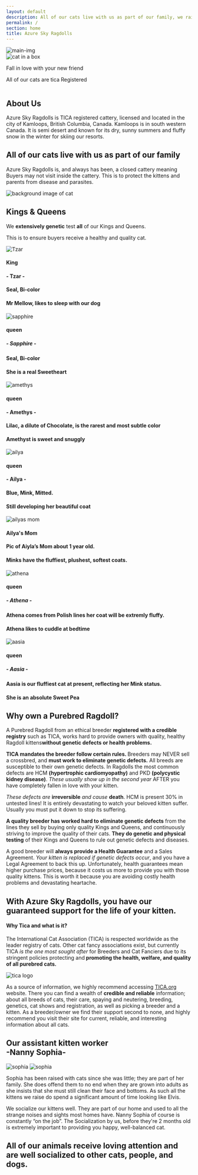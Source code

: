 ```yaml
---
layout: default
description: All of our cats live with us as part of our family, we raise healthy ragdoll kittens and make sure that you get the one your family deserves.
permalink: /
section: home
title: Azure Sky Ragdolls
---
```


<section class="landing">
          <img class="hero-background-image" src="assets/Landing.jpg" alt="main-img" />
          <div class="hero-container">
          <img src="assets/cat-in-box.jpeg" alt="cat in a box"  class="second-hero"/>
            <div class="rectangle">
              <p class="hero-text">Fall in love with your new friend</p>
            </div>
          </div>
          <p class="registered-text registered">
            All of our cats are tica Registered
          </p>
          <img
            src="assets/Tica.png"
            alt=""
            srcset=""
            class="registered-tica"
          />
</section>
<section id="about" class="section">
          <div class="container-text">
            <h1 class="header-2 about">About Us</h1>
              <p>
             Azure Sky Ragdolls is TICA registered cattery, licensed and located in the city of Kamloops, British Columbia, Canada. Kamloops is in south western Canada. It is semi desert and known for its dry, sunny summers and fluffy snow in the winter for skiing our resorts.
            </p>
            <h2 class="about-subheader">
              All of our cats live with us as part of our family
            </h2>
            <p>
              Azure Sky Ragdolls is, and always has been, a closed cattery
              meaning Buyers may not visit inside the cattery. This is to
              protect the kittens and parents from disease and parasites.
            </p>
          </div>
</section>
<section id="queens" class="section">
          <div class="container center">
            <img
              src="assets/ragdoll-splash-min.jpg"
              alt="background image of cat"
              class="background-image"
            />
            <h2 class="header">
              <span class="king">Kings</span> <span class="amp">&</span> Queens
            </h2>
            <p>We <strong>extensively genetic</strong> test <strong>all</strong> of our Kings and Queens.</p>
            <p>
              This is to ensure buyers receive a healthy and quality cat.
            </p>
          </div>
       <div class="queen-container"></div>
       <div class="content-container">
       </div>
          <div class="parent">
            <div class="div1">
              <img src="assets/tsar.jpeg" alt="Tzar" class="tile-img" />
            </div>
            <div class="div2">
              <div class="background-header-king">
                <div >
                  <h4 class="king-header">King</h4>
                  <h4 class="king-sub-header">- Tzar -</h4>
                </div>
              </div>
            </div>
            <div class="queen-text">
              <h4>Seal, Bi-color</h4>
              <h4>Mr Mellow, likes to sleep with our dog</h4>
            </div>
          </div>
          <div class="parent">
            <div class="div1">
              <img
                src="assets/sapphire-with-kitten.jpeg"
                alt="sapphire"
                class="tile-img"
              />
            </div>
            <div class="div2">
              <div class="background-header-queen">
                <div >
                  <h4 class="queen-header">queen</h4>
                  <h5 class="queen-sub-header">- Sapphire -</h5>
                </div>
              </div>
            </div>
            <div class="queen-text">
              <h4>Seal, Bi-color</h4>
              <h4>She is a real Sweetheart</h4>
            </div>
          </div>
          <div class="parent">
            <div class="div1">
              <img src="assets/Amethyst.jpeg" alt="amethys" class="tile-img" />
            </div>
            <div class="div2">
              <div class="background-header-queen">
                <div class="">
                  <h4 class="queen-header">queen</h4>
                  <h4 class="queen-sub-header">- Amethys -</h4>
                </div>
              </div>
            </div>
            <div class="queen-text">
              <h4>
                Lilac, a dilute of Chocolate, is the rarest and most subtle
                color
              </h4>
              <h4>Amethyst is sweet and snuggly</h4>
            </div>
          </div>
          <div class="parent">
            <div class="div1">
              <img src="assets/aiyla.jpeg" alt="ailya" class="tile-img" />
            </div>
            <div class="div2">
              <div class="background-header-queen">
                <div class="">
                  <h4 class="queen-header">queen</h4>
                  <h4 class="queen-sub-header">- Ailya -</h4>
                </div>
              </div>
            </div>
            <div class="queen-text">
              <h4>Blue, Mink, Mitted.</h4>
              <!-- text -->
              <h4>Still developing her beautiful coat</h4>
            </div>
          </div>
          <div class="parent">
            <div class="div1">
              <img src="assets/Ailya mom.JPG" alt="ailyas mom" class="tile-img" />
            </div>
            <div class="div2">
              <div class="background-header-queen">
                <div class="">
                  <h4 class="queen-header">Ailya's Mom</h4>
                </div>
              </div>
            </div>
            <div class="queen-text">
              <h4>Pic of Aiyla’s Mom about 1 year old.</h4>
              <h4>Minks have the fluffiest, plushest, softest coats.</h4>
            </div>
          </div>
          <div class="parent">
            <div class="div1">
              <img src="assets/athena-catbed.jpeg" alt="athena" class="tile-img" />
            </div>
            <div class="div2">
              <div class="background-header-queen">
                <div class="">
                  <h4 class="queen-header">queen</h4>
                  <h5 class="queen-sub-header">- Athena -</h5>
                </div>
              </div>
            </div>
            <div class="queen-text">
              <h4>
                Athena comes from Polish lines her coat will be extremly
                fluffy.
              </h4>
              <h4>Athena likes to cuddle at bedtime</h4>
            </div>
          </div>
          <div class="parent">
            <div class="div1">
              <img src="assets/Aasia.jpeg" alt="aasia" class="tile-img" />
            </div>
            <div class="div2">
              <div class="background-header-queen">
                <div class="">
                  <h4 class="queen-header">queen</h4>
                  <h5 class="queen-sub-header">- Aasia -</h5>
                </div>
              </div>
            </div>
            <div class="queen-text">
              <h4>
                Aasia is our fluffiest cat at present, reflecting her Mink
                status.
              </h4>
              <h4>She is an absolute Sweet Pea</h4>
            </div>
          </div>
</section>
<section id="purebred">
          <div class="container-text">
            <h1 class="header-2 about">Why own a Purebred Ragdoll?</h1>
            <p>
              A Purebred Ragdoll from an ethical breeder <strong>registered with a credible registry</strong> such as TICA, works hard to provide owners with quality, healthy Ragdoll
              kittens<strong>without genetic defects or health problems.</strong>
            </p>
            <p>
              <strong>TICA mandates the breeder follow certain rules. </strong
              >Breeders may NEVER sell a crossbred, and
              <strong>must work to eliminate genetic defects.</strong> All
              breeds are susceptible to their own genetic defects. In Ragdolls
              the most common defects are HCM
              <strong>(hypertrophic cardiomyopathy)</strong> and PKD
              <strong>(polycystic kidney disease)</strong>.
              <em>These usually show up in the second year </em>AFTER you have
              completely fallen in love with your kitten.
            </p>
            <p>
              <em>These defects are</em> <strong>irreversible</strong>
              <em>and cause</em> <strong>death</strong>. HCM is present 30%
              in untested lines! It is entirely devastating to watch your
              beloved kitten suffer. Usually you must put it down to stop its
              suffering.
            </p>
            <p>
              <strong
                >A quality breeder has worked hard to eliminate genetic
                defects</strong
              >
              from the lines they sell by buying only quality Kings and Queens,
              and continuously striving to improve the quality of their cats.
              <strong>They do genetic and physical testing</strong> of their
              Kings and Queens to rule out genetic defects and diseases.
            </p>
            <p>
              A good breeder will
              <strong>always provide a Health Guarantee</strong> and a Sales
              Agreement. <em>Your kitten is replaced if genetic defects occur</em>, and
              you have a Legal Agreement to back this up. Unfortunately,
              health guarantees mean higher purchase prices, because it costs
              us more to provide you with those quality kittens. <span class="underline">This is worth it because you are avoiding costly health problems and devastating heartache.</span>
            </p>
            <h2>
              With Azure Sky Ragdolls, you have our<br />guaranteed support for the
              life of your kitten.
            </h2>
          </div>
</section>
<section id="tica">
          <div class="container-text">
            <h4>Why Tica and what is it?</h4>
            <p>
              The International Cat Association (TICA) is respected worldwide as
              the leader registry of cats. Other cat fancy associations exist,
              but currently TICA <em>is the one most sought after </em>for
              Breeders and Cat Fanciers due to its stringent policies protecting
              and<strong> promoting the health, welfare, and quality of all purebred cats.</strong>
            </p>
         <img
            src="assets/Tica.png"
            alt="tica logo"
            class="tica"/>
            <p>
              As a source of information, we highly recommend accessing
              <a rel="noreferrer" href="http://tica.org"><span class="underline">TICA.org</span></a>
              website. There you can find a wealth of
              <strong>credible and reliable</strong>
              information; about all breeds of cats, their care, spaying
              and neutering, breeding, genetics, cat shows
              and registration, as well as picking a breeder and a kitten. As a breeder/owner we find their support second to none, and
              highly recommend you visit their site for current, reliable, and
              interesting information about all cats.
            </p>
          </div>
</section>
<section id="sopia">
          <div class="container-text">
            <h2>Our assistant kitten worker<br>
            -Nanny Sophia-</h2> 
            <div class="sophia">
              <img src="assets/sophia-2.png" alt="sophia" />
              <img src="assets/sophia-3.jpeg" alt="sophia" />
            </div>
            <p>
              Sophia has been raised with cats since she was little; they are
              part of her family. She does offend them to no end when they are
              grown into adults as she insists that she must still clean their
              face and bottoms. As such all the kittens we raise do spend a
              significant amount of time looking like Elvis.
            </p>
            <p>
              We socialize our kittens well. They are part of our home and
              used to all the strange noises and sights most homes have. Nanny
              Sophia of course is constantly “on the job”. The Socialization by us, before they're
               2 months old is extremely important to providing you happy,
              well-balanced cat.
            </p>
            <h2>
              All of our animals receive loving attention and are well
              socialized to other cats, people, and dogs.
            </h2>
          </div>
</section>
